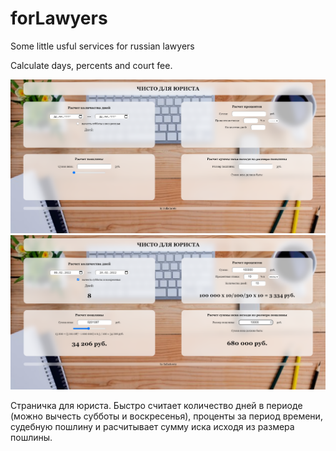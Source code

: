 # forLawyers
Some little usful services for russian lawyers

Calculate days, percents and court fee.

![Start](Screenshot01.png "Начало работы")
![Using](Screenshot02.png "Использование")

Страничка для юриста.
Быстро считает количество дней в периоде (можно вычесть субботы и воскресенья), проценты за период времени, судебную пошлину и расчитывает сумму иска исходя из размера пошлины.
